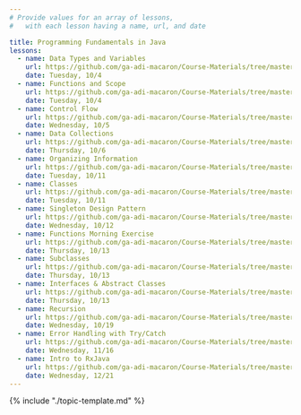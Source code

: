 ```yaml
---
# Provide values for an array of lessons,
#   with each lesson having a name, url, and date

title: Programming Fundamentals in Java
lessons:
  - name: Data Types and Variables
    url: https://github.com/ga-adi-macaron/Course-Materials/tree/master/lessons/programming-fundamentals-in-java/data-types-and-variables
    date: Tuesday, 10/4
  - name: Functions and Scope
    url: https://github.com/ga-adi-macaron/Course-Materials/tree/master/lessons/programming-fundamentals-in-java/functions-lesson
    date: Tuesday, 10/4
  - name: Control Flow
    url: https://github.com/ga-adi-macaron/Course-Materials/tree/master/lessons/programming-fundamentals-in-java/control-flow
    date: Wednesday, 10/5
  - name: Data Collections
    url: https://github.com/ga-adi-macaron/Course-Materials/tree/master/lessons/programming-fundamentals-in-java/data-collections
    date: Thursday, 10/6
  - name: Organizing Information
    url: https://github.com/ga-adi-macaron/Course-Materials/tree/master/lessons/programming-fundamentals-in-java/organizing-info-lesson
    date: Tuesday, 10/11
  - name: Classes
    url: https://github.com/ga-adi-macaron/Course-Materials/tree/master/lessons/programming-fundamentals-in-java/classes-lesson
    date: Tuesday, 10/11
  - name: Singleton Design Pattern
    url: https://github.com/ga-adi-macaron/Course-Materials/tree/master/lessons/programming-fundamentals-in-java/singleton-design-pattern
    date: Wednesday, 10/12
  - name: Functions Morning Exercise
    url: https://github.com/ga-adi-macaron/Course-Materials/tree/master/lessons/programming-fundamentals-in-java/functions-morning-exercise
    date: Thursday, 10/13
  - name: Subclasses
    url: https://github.com/ga-adi-macaron/Course-Materials/tree/master/lessons/programming-fundamentals-in-java/subclassing-lesson
    date: Thursday, 10/13
  - name: Interfaces & Abstract Classes
    url: https://github.com/ga-adi-macaron/Course-Materials/tree/master/lessons/programming-fundamentals-in-java/interfaces-and-abstract-classes
    date: Thursday, 10/13
  - name: Recursion
    url: https://github.com/ga-adi-macaron/Course-Materials/tree/master/lessons/computer-science-and-interview-prep/whiteboarding-practice-2-recursion
    date: Wednesday, 10/19
  - name: Error Handling with Try/Catch
    url: https://github.com/ga-adi-macaron/Course-Materials/tree/master/lessons/programming-fundamentals-in-java/error-handling-with-try-catch
    date: Wednesday, 11/16
  - name: Intro to RxJava
    url: https://github.com/ga-adi-macaron/Course-Materials/tree/master/lessons/android-technologies-and-services/rxjava-lesson
    date: Wednesday, 12/21
---
```


{% include "./topic-template.md" %}
